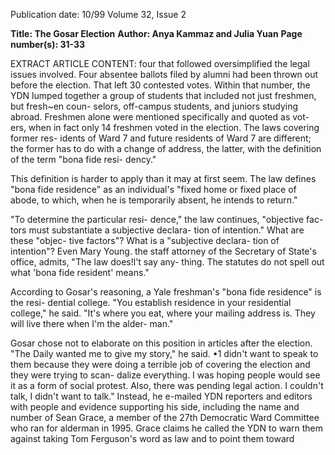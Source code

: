 Publication date: 10/99
Volume 32, Issue 2

**Title: The Gosar Election**
**Author: Anya Kammaz and Julia Yuan**
**Page number(s): 31-33**

EXTRACT ARTICLE CONTENT:
four that followed oversimplified the legal 
issues involved. Four absentee ballots filed 
by alumni had been thrown out before the 
election. That left 30 contested votes. 
Within that number, the YDN lumped 
together a group of students that included 
not just freshmen, but fresh~en coun-
selors, off-campus students, and juniors 
studying abroad. Freshmen alone were 
mentioned specifically and quoted as vot-
ers, when in fact only 14 freshmen voted in 
the election. The laws covering former res-
idents of Ward 7 and future residents of 
Ward 7 are different; the former has to do 
with a change of address, the latter, with 
the definition of the term "bona fide resi-
dency." 

This definition is harder to apply than 
it may at first seem. The law defines "bona 
fide residence" as an individual's "fixed 
home or fixed place of abode, to which, 
when he is temporarily absent, he intends 
to return." 

"To determine the particular resi-
dence," the law continues, "objective fac-
tors must substantiate a subjective declara-
tion of intention." What are these "objec-
tive factors"? What is a "subjective declara-
tion of intention"? Even Mary Young. the 
staff attorney of the Secretary of State's 
office, admits, "The law does!l't say any-
thing. The statutes do not spell out what 
'bona fide resident' means." 

According to Gosar's reasoning, a Yale 
freshman's "bona fide residence" is the resi-
dential college. "You establish residence in 
your residential college," he said. "It's 
where you eat, where your mailing address 
is. They will live there when I'm the alder-
man." 

Gosar chose not to elaborate on this 
position in articles after the election. "The 
Daily wanted me to give my story," he said. 
•1 didn't want to speak to them because 
they were doing a terrible job of covering 
the election and they were trying to scan-
dalize everything. I was hoping people 
would see it as a form of social protest. 
Also, there was pending legal action. I 
couldn't talk, I didn't want to talk." Instead, 
he e-mailed YDN reporters and editors with 
people and evidence supporting his side, 
including the name and number of Sean 
Grace, a member of the 27th Democratic 
Ward Committee who ran for alderman in 
1995. Grace claims he called the YDN to 
warn them against taking Tom Ferguson's 
word as law and to point them toward